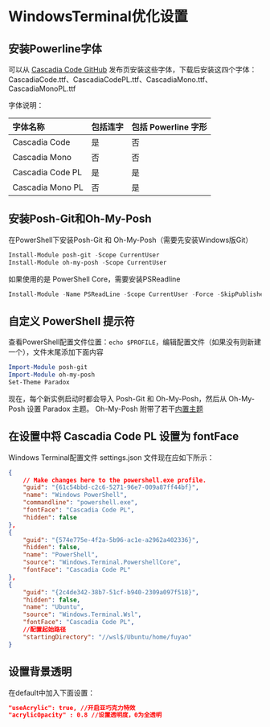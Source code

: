 # WindowsTerminal优化设置

## 安装Powerline字体

可以从 [Cascadia Code GitHub](https://github.com/microsoft/cascadia-code/releases) 发布页安装这些字体，下载后安装这四个字体：CascadiaCode.ttf、CascadiaCodePL.ttf、CascadiaMono.ttf、CascadiaMonoPL.ttf

字体说明：

| 字体名称         | 包括连字 | 包括 Powerline 字形 |
| :--------------- | :------- | :------------------ |
| Cascadia Code    | 是       | 否                  |
| Cascadia Mono    | 否       | 否                  |
| Cascadia Code PL | 是       | 是                  |
| Cascadia Mono PL | 否       | 是                  |

## 安装Posh-Git和Oh-My-Posh

在PowerShell下安装Posh-Git 和 Oh-My-Posh（需要先安装Windows版Git）

```powershell
Install-Module posh-git -Scope CurrentUser
Install-Module oh-my-posh -Scope CurrentUser
```

如果使用的是 PowerShell Core，需要安装PSReadline

```powershell
Install-Module -Name PSReadLine -Scope CurrentUser -Force -SkipPublisherCheck
```

## 自定义 PowerShell 提示符

查看PowerShell配置文件位置：`echo $PROFILE`，编辑配置文件（如果没有则新建一个），文件末尾添加下面内容

```powershell
Import-Module posh-git
Import-Module oh-my-posh
Set-Theme Paradox
```

现在，每个新实例启动时都会导入 Posh-Git 和 Oh-My-Posh，然后从 Oh-My-Posh 设置 Paradox 主题。 Oh-My-Posh 附带了若干[内置主题](https://github.com/JanDeDobbeleer/oh-my-posh#themes)

## 在设置中将 Cascadia Code PL 设置为 fontFace

Windows Terminal配置文件 settings.json 文件现在应如下所示：

```json
{
    // Make changes here to the powershell.exe profile.
    "guid": "{61c54bbd-c2c6-5271-96e7-009a87ff44bf}",
    "name": "Windows PowerShell",
    "commandline": "powershell.exe",
    "fontFace": "Cascadia Code PL",
    "hidden": false
},
{
    "guid": "{574e775e-4f2a-5b96-ac1e-a2962a402336}",
    "hidden": false,
    "name": "PowerShell",
    "source": "Windows.Terminal.PowershellCore",
    "fontFace": "Cascadia Code PL"
},
{
    "guid": "{2c4de342-38b7-51cf-b940-2309a097f518}",
    "hidden": false,
    "name": "Ubuntu",
    "source": "Windows.Terminal.Wsl",
    "fontFace": "Cascadia Code PL",
    //配置起始路径
    "startingDirectory": "//wsl$/Ubuntu/home/fuyao"
}
```

## 设置背景透明

在default中加入下面设置：

```json
"useAcrylic": true, //开启亚巧克力特效
"acrylicOpacity" : 0.8 //设置透明度，0为全透明
```
